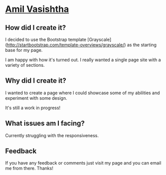 # [Amil Vasishtha](http://amilvasishtha.github.io/)

## How did I create it?

I decided to use the Bootstrap template [Grayscale] (http://startbootstrap.com/template-overviews/grayscale/) as the starting base for my page.

I am happy with how it's turned out. I really wanted a single page site with a variety of sections.

## Why did I create it?

I wanted to create a page where I could showcase some of my abilities and experiment with some design.

It's still a work in progress!

## What issues am I facing?

Currently struggling with the responsiveness.

## Feedback

If you have any feedback or comments just visit my page and you can email me from there. Thanks!
